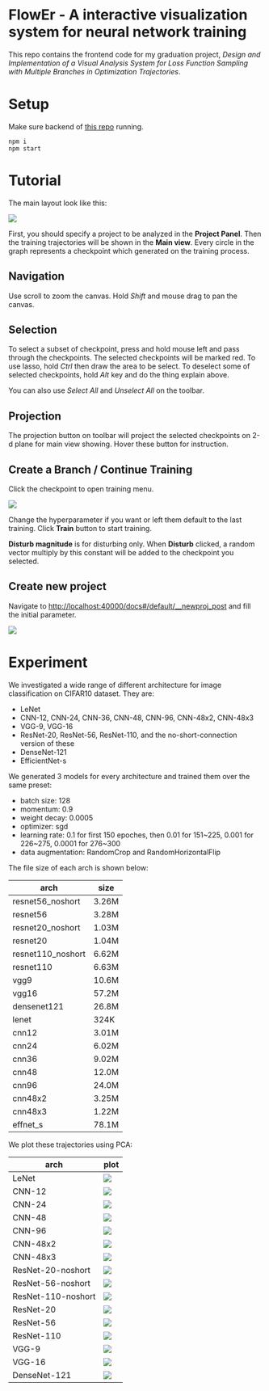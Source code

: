# FlowEr - A interactive visualization system for neural network training

This repo contains the frontend code for my graduation project, *Design and Implementation of a Visual Analysis System for Loss Function Sampling with Multiple Branches in Optimization Trajectories*.

# Setup

Make sure backend of [this repo](https://github.com/voidf/loss-landscape) running.

```
npm i
npm start
```

# Tutorial

The main layout look like this:

![](img/layout.png)

First, you should specify a project to be analyzed in the **Project Panel**. 
Then the training trajectories will be shown in the **Main view**.
Every circle in the graph represents a checkpoint which generated on the training process.

## Navigation

Use scroll to zoom the canvas. Hold *Shift* and mouse drag to pan the canvas.

## Selection

To select a subset of checkpoint, press and hold mouse left and pass through the checkpoints.
The selected checkpoints will be marked red.
To use lasso, hold *Ctrl* then draw the area to be select.
To deselect some of selected checkpoints, hold *Alt* key and do the thing explain above.

You can also use *Select All* and *Unselect All* on the toolbar.

## Projection

The projection button on toolbar will project the selected checkpoints on 2-d plane for main view showing.
Hover these button for instruction.

## Create a Branch / Continue Training

Click the checkpoint to open training menu.

![](img/menu.png)

Change the hyperparameter if you want or left them default to the last training. 
Click **Train** button to start training.

**Disturb magnitude** is for disturbing only. 
When **Disturb** clicked, a random vector multiply by this constant will be added to the checkpoint you selected.

## Create new project

Navigate to [http://localhost:40000/docs#/default/__newproj_post](http://localhost:40000/docs#/default/__newproj_post) and fill the initial parameter.

![](img/newproj.png)

# Experiment

We investigated a wide range of different architecture for image classification on CIFAR10 dataset. They are:
- LeNet
- CNN-12, CNN-24, CNN-36, CNN-48, CNN-96, CNN-48x2, CNN-48x3
- VGG-9, VGG-16
- ResNet-20, ResNet-56, ResNet-110, and the no-short-connection version of these
- DenseNet-121
- EfficientNet-s

We generated 3 models for every architecture and trained them over the same preset:
- batch size: 128
- momentum: 0.9
- weight decay: 0.0005
- optimizer: sgd
- learning rate: 0.1 for first 150 epoches, then 0.01 for 151~225, 0.001 for 226~275, 0.0001 for 276~300
- data augmentation: RandomCrop and RandomHorizontalFlip

The file size of each arch is shown below:

| arch | size |
| -- | -- |
|resnet56_noshort| 3.26M |
|resnet56| 3.28M |
|resnet20_noshort| 1.03M |
|resnet20| 1.04M |
|resnet110_noshort| 6.62M |
|resnet110| 6.63M |
|vgg9| 10.6M |
|vgg16| 57.2M |
|densenet121| 26.8M |
|lenet| 324K |
|cnn12| 3.01M |
|cnn24| 6.02M |
|cnn36| 9.02M |
|cnn48| 12.0M |
|cnn96| 24.0M |
|cnn48x2| 3.25M |
|cnn48x3| 1.22M |
|effnet_s| 78.1M |

We plot these trajectories using PCA:

| arch | plot |
| -- | -- |
|LeNet|![](img/pca/LE.png)|
|CNN-12|![](img/pca/CNN12.png)|
|CNN-24|![](img/pca/CNN24.png)|
|CNN-48|![](img/pca/CNN48.png)|
|CNN-96|![](img/pca/CNN96.png)|
|CNN-48x2|![](img/pca/CNN48x2.png)|
|CNN-48x3|![](img/pca/CNN48x3.png)|
|ResNet-20-noshort|![](img/pca/R20N.png)|
|ResNet-56-noshort|![](img/pca/R56N_08.png)|
|ResNet-110-noshort|![](img/pca/R110N_03.png)|
|ResNet-20|![](img/pca/R20.png)|
|ResNet-56|![](img/pca/R56_12.png)|
|ResNet-110|![](img/pca/R110_03.png)|
|VGG-9|![](img/pca/tn13.png)|
|VGG-16|![](img/pca/V16_03.png)|
|DenseNet-121|![](img/pca/D121_07.png)|
